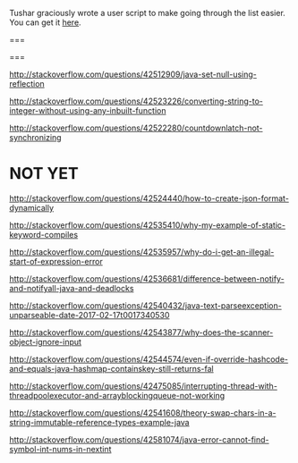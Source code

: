 Tushar graciously wrote a user script to make going through the list easier. You can get it [here](https://github.com/tusharjadhav219/Userscript-for-delete-candidates).

===

===

http://stackoverflow.com/questions/42512909/java-set-null-using-reflection

http://stackoverflow.com/questions/42523226/converting-string-to-integer-without-using-any-inbuilt-function

http://stackoverflow.com/questions/42522280/countdownlatch-not-synchronizing

NOT YET
=====


http://stackoverflow.com/questions/42524440/how-to-create-json-format-dynamically

http://stackoverflow.com/questions/42535410/why-my-example-of-static-keyword-compiles

http://stackoverflow.com/questions/42535957/why-do-i-get-an-illegal-start-of-expression-error

http://stackoverflow.com/questions/42536681/difference-between-notify-and-notifyall-java-and-deadlocks

http://stackoverflow.com/questions/42540432/java-text-parseexception-unparseable-date-2017-02-17t0017340530

http://stackoverflow.com/questions/42543877/why-does-the-scanner-object-ignore-input

http://stackoverflow.com/questions/42544574/even-if-override-hashcode-and-equals-java-hashmap-containskey-still-returns-fal

http://stackoverflow.com/questions/42475085/interrupting-thread-with-threadpoolexecutor-and-arrayblockingqueue-not-working

http://stackoverflow.com/questions/42541608/theory-swap-chars-in-a-string-immutable-reference-types-example-java

http://stackoverflow.com/questions/42581074/java-error-cannot-find-symbol-int-nums-in-nextint
